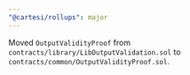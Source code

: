 ```yaml
---
"@cartesi/rollups": major
---
```


Moved `OutputValidityProof` from `contracts/library/LibOutputValidation.sol` to `contracts/common/OutputValidityProof.sol`.
